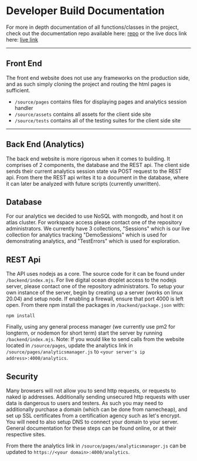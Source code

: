 # Developer Build Documentation

For more in depth documentation of all functions/classes in the project, check out the documentation repo available here: [repo](https://github.com/cse110-sp23-group16/cse110-sp23-group16-docs) or the live docs link here: [live link](https://cse110-sp23-group16.github.io/cse110-sp23-group16-docs/)

---

## Front End

The front end website does not use any frameworks on the production side, and as such simply cloning the project and routing the html pages is sufficient.

- `/source/pages` contains files for displaying pages and analytics session handler
- `/source/assets` contains all assets for the client side site
- `/source/tests` contains all of the testing suites for the client side site

---

## Back End (Analytics)

The back end website is more rigorous when it comes to building. It comprises of 2 components, the database and the REST api. The client side sends their current analytics session state via POST request to the REST api. From there the REST api writes it to a document in the database, where it can later be analyzed with future scripts (currently unwritten).

## Database

For our analytics we decided to use NoSQL with mongodb, and host it on atlas cluster. For workspace access please contact one of the repository administrators. We currently have 3 collections, "Sessions" which is our live collection for analytics tracking "DemoSessions" which is used for demonstrating analytics, and "TestErrors" which is used for exploration.

## REST Api

The API uses nodejs as a core. The source code for it can be found under `/backend/index.mjs`. For live digital ocean droplet access to the nodejs server, please contact one of the repository administrators. To setup your own instance of the server, begin by creating up a server (works on linux 20.04) and setup node. If enabling a firewall, ensure that port 4000 is left open. From there npm install the packages in `/backend/package.json` with:

`npm install`

Finally, using any general process manager (we currently use pm2 for longterm, or nodemon for short term) start the server by running `/backend/index.mjs`. Note: If you would like to send calls from the website located in `/source/pages`, update the analytics link in `/source/pages/analyticsmanager.js` to `<your server's ip address>:4000/analytics`.

## Security

Many browsers will not allow you to send http requests, or requests to naked ip addresses. Additionally sending unsecured http requests with user data is dangerous to users and testers. As such you may need to additionally purchase a domain (which can be done from namecheap), and set up SSL certificates from a certification agency such as let's encrypt. You will need to also setup DNS to connect your domain to your server. General documentation for these steps can be found online, or at their respective sites.

From there the analytics link in `/source/pages/analyticsmanager.js` can be updated to `https://<your domain>:4000/analytics`.
